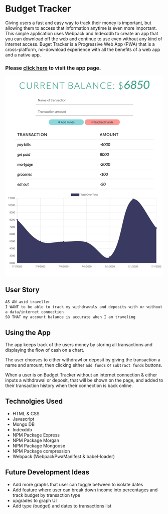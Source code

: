 # Budget Tracker

Giving users a fast and easy way to track their money is important, but allowing them to access that information anytime is even more important. This simple application uses Webpack and Indexddb to create an app that you can download off the web and continue to use even without any kind of internet access. Buget Tracker is a Progressive Web App (PWA) that is a  cross-platform, no-download experience with all the benefits of a web app and a native app. 

### **Please [click here](https://wpa-budget-app.herokuapp.com/) to visit the app page.**


![Screenshot](./assets/budgetPreview.png)

## User Story 

```
AS AN avid traveller
I WANT to be able to track my withdrawals and deposits with or without a data/internet connection
SO THAT my account balance is accurate when I am traveling
```

## Using the App 

The app keeps track of the users money by storing all transactions and displaying the flow of cash on a chart. 

The user chooses to either withdrawl or deposit by giving the transaction a name and amount, then clicking either `add funds` or `subtract funds` buttons. 

When a user is on Budget Tracker without an internet connection & either inputs a withdrawal or deposit, that will be shown on the page, and added to their transaction history when their connection is back online.

## Technolgies Used 

* HTML & CSS 
* Javascript 
* Mongo DB
* Indexddb
* NPM Package Express
* NPM Package Morgan
* NPM Package Mongoose
* NPM Package compression
* Webpack (WebpackPwaManifest & babel-loader)


## Future Development Ideas 

* Add more graphs that user can toggle between to isolate dates 
* Add feature where user can break down income into percentages and track budget by transaction type 
* upgrades to graph UI 
* Add type (budget) and dates to transactions list
